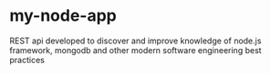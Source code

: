 # my-node-app
REST api developed to discover and improve knowledge of node.js framework, mongodb and other modern software engineering best practices
